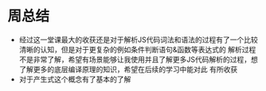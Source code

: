 周总结
============================
*   经过这一堂课最大的收获还是对于解析JS代码词法和语法的过程有了一个比较清晰的认知，但是对于更复杂的例如条件判断语句&函数等表达式的
    解析过程不是非常了解，希望有场景能够让我使用并且了解更多JS代码解析的过程，想了解更多的底层编译原理的知识，希望在后续的学习中能对此
    有所收获
*   对于产生式这个概念有了基本的了解